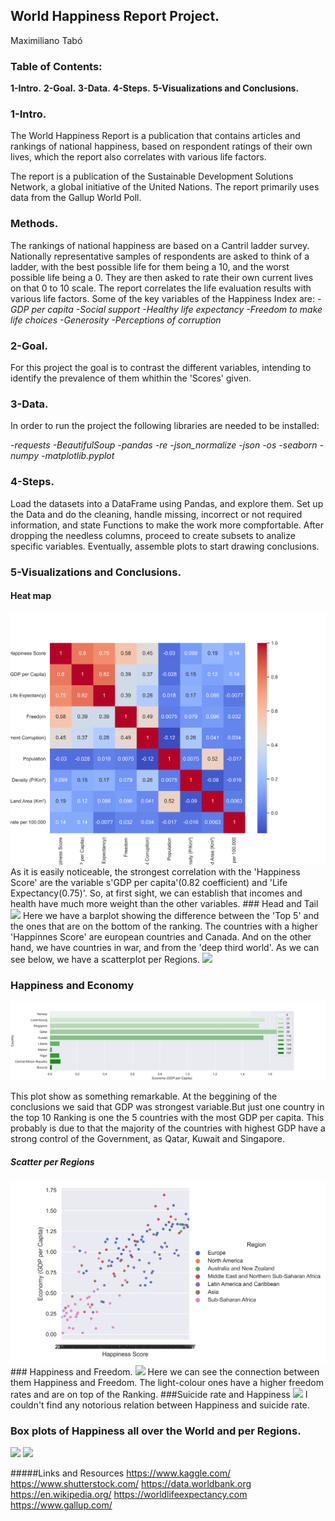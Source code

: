 
## World Happiness Report Project.
Maximiliano Tabó


### Table of Contents:
**1-Intro.**
**2-Goal.**
**3-Data.**
**4-Steps.**
**5-Visualizations and Conclusions.**



### 1-Intro.
The World Happiness Report is a publication that contains articles and rankings of national happiness, based on respondent ratings of their own lives, which the report also correlates with various life factors.

The report is a publication of the Sustainable Development Solutions Network, a global initiative of the United Nations. The report primarily uses data from the Gallup World Poll.

### Methods.
The rankings of national happiness are based on a Cantril ladder survey. Nationally representative samples of respondents are asked to think of a ladder, with the best possible life for them being a 10, and the worst possible life being a 0. They are then asked to rate their own current lives on that 0 to 10 scale. The report correlates the life evaluation results with various life factors.
Some of the key variables of the Happiness Index are:
*-GDP per capita*
*-Social support*
*-Healthy life expectancy*
*-Freedom to make life choices*
*-Generosity*
*-Perceptions of corruption*


### 2-Goal.
For this project the goal is to contrast the different variables, intending to identify the prevalence of them whithin the 'Scores' given.




### 3-Data.
In order to run the project the following libraries are needed to be installed:

*-requests*
*-BeautifulSoup*
*-pandas* 
*-re*
*-json_normalize*
*-json*
*-os*
*-seaborn* 
*-numpy*
*-matplotlib.pyplot*

### 4-Steps.

Load the datasets into a DataFrame using Pandas, and explore them.
Set up the Data and do the cleaning, handle missing, incorrect or  not required information, and state Functions to make the work more compfortable.
After dropping the needless columns, proceed to create subsets to analize specific variables.
Eventually, assemble plots to start drawing conclusions.


### 5-Visualizations and Conclusions.
#### Heat map
<img src='Images\HEATMAP.png'>
As it is easily noticeable, the strongest correlation with the 'Happiness Score' are the variable s'GDP per capita'(0.82 coefficient) and 'Life Expectancy(0.75)'. So, at first sight, we can establish that incomes and health have much more weight than the other variables.
### Head and Tail
<img src='Images\HAPPINESS.png'>
Here we have a barplot showing the difference between the 'Top 5' and the ones that are on the bottom of the ranking. The countries with a higher 'Happinnes Score' are european countries and Canada. And on the other hand, we have countries in war, and from the 'deep third world'.
As we can see below, we have a scatterplot per Regions.
<img src='Images\HAPPY_SCATTER.png'>

### Happiness and Economy
<img src='Images\ECONOMY.png'>

This plot show as something remarkable. At the beggining of the conclusions we said that GDP was strongest variable.But just one country in the top 10 Ranking is one the 5 countries with the most GDP per capita. This probably is due to that the majority of the countries with highest GDP have a strong control of the Government, as Qatar, Kuwait and Singapore.
##### Scatter per Regions
<img src='Images\GDP_SCATTER.png'>
### Happiness and Freedom.
<img src='Images\FREEDOM.png'>
Here we can see the connection between them Happiness and Freedom. The light-colour ones have a higher freedom rates and are on top of the Ranking.
###Suicide rate and Happiness
<img src='Images\SUICIDE.png'>
I couldn't find any notorious relation between Happiness and suicide rate.


### Box plots of Happiness all over the World and per Regions.

<img src='Images\HAPPY_boxplot.png'>



<img src='Images\REGIONS_SCATTER.png'>










#####Links and Resources
https://www.kaggle.com/
https://www.shutterstock.com/
https://data.worldbank.org
https://en.wikipedia.org/
https://worldlifeexpectancy.com
https://www.gallup.com/